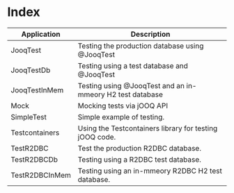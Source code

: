 # Index

| Application     | Description
| ----------------|-------------------------------------------------------------|
| JooqTest        | Testing the production database using @JooqTest             |
| JooqTestDb      | Testing using a test database and @JooqTest                 |
| JooqTestInMem   | Testing using @JooqTest and an in-mmeory H2 test database   |
| Mock            | Mocking tests via jOOQ API                                  |
| SimpleTest      | Simple example of testing.                                  |
| Testcontainers  | Using the Testcontainers library for testing jOOQ code.     |
| TestR2DBC       | Test the production R2DBC database.                         |
| TestR2DBCDb     | Testing using a R2DBC test database.                        |
| TestR2DBCInMem  | Testing using an in-mmeory R2DBC H2 test database.          |